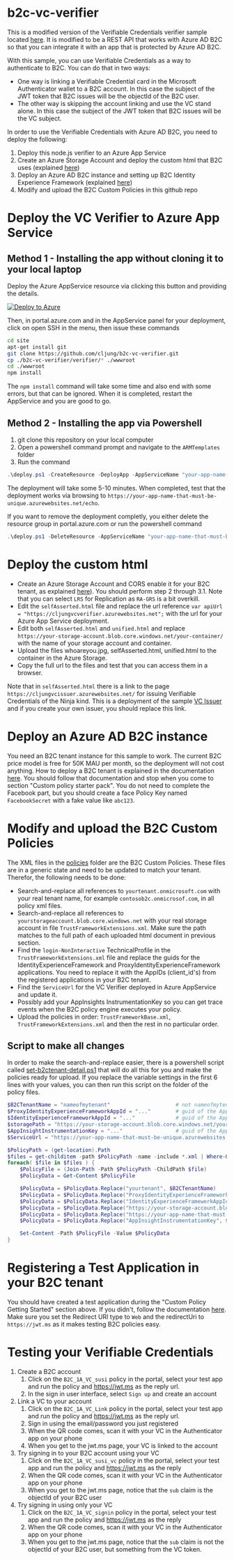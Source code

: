 # b2c-vc-verifier

This is a modified version of the Verifiable Credentials verifier sample located [here](https://github.com/Azure-Samples/active-directory-verifiable-credentials/tree/main/verifier). It is modified to be a REST API that works with Azure AD B2C so that you can integrate it with an app that is protected by Azure AD B2C.

With this sample, you can use Verifiable Credentials as a way to authenticate to B2C. You can do that in two ways:
- One way is linking a Verifiable Credential card in the Microsoft Authenticator wallet to a B2C account. In this case the subject of the JWT token that B2C issues will be the objectId of the B2C user. 
- The other way is skipping the account linking and use the VC stand alone. In this case the subject of the JWT token that B2C issues will be the VC subject. 

In order to use the Verifiable Credentials with Azure AD B2C, you need to deploy the following:

1. Deploy this node.js verifier to an Azure App Service
1. Create an Azure Storage Account and deploy the custom html that B2C uses (explained [here](https://docs.microsoft.com/en-us/azure/active-directory-b2c/customize-ui-with-html?pivots=b2c-user-flow#2-create-an-azure-blob-storage-account))
1. Deploy an Azure AD B2C instance and setting up B2C Identity Experience Framework (explained [here](https://docs.microsoft.com/en-us/azure/active-directory-b2c/custom-policy-get-started))
1. Modify and upload the B2C Custom Policies in this github repo

# Deploy the VC Verifier to Azure App Service

## Method 1 - Installing the app without cloning it to your local laptop

Deploy the Azure AppService resource via clicking this button and providing the details.

[![Deploy to Azure](https://aka.ms/deploytoazurebutton)](https://portal.azure.com/#create/Microsoft.Template/uri/https%3A%2F%2Fraw.githubusercontent.com%2Fcljung%2Fb2c-vc-verifier%2Fmain%2FARMTemplates%2Ftemplate.json)

Then, in portal.azure.com and in the AppService panel for your deployment, click on open SSH in the menu, then issue these commands

```bash
cd site
apt-get install git
git clone https://github.com/cljung/b2c-vc-verifier.git
cp ./b2c-vc-verifier/verifier/* ./wwwroot
cd ./wwwroot
npm install
```
  
The `npm install` command will take some time and also end with some errors, but that can be ignored. When it is completed, restart the AppService and you are good to go.

## Method 2 - Installing the app via Powershell

1. git clone this repository on your local computer
1. Open a powershell command prompt and navigate to the `ARMTemplates` folder
1. Run the command

```powershell
.\deploy.ps1 -CreateResource -DeployApp -AppServiceName "your-app-name-that-must-be-unique"
```

The deployment will take some 5-10 minutes. When completed, test that the deployment works via browsing to `https://your-app-name-that-must-be-unique.azurewebsites.net/echo`.

If you want to remove the deployment completly, you either delete the resource group in portal.azure.com or run the powershell command

```powershell
.\deploy.ps1 -DeleteResource -AppServiceName "your-app-name-that-must-be-unique"
```

# Deploy the custom html

- Create an Azure Storage Account and CORS enable it for your B2C tenant, as explained [here](https://docs.microsoft.com/en-us/azure/active-directory-b2c/customize-ui-with-html?pivots=b2c-user-flow#2-create-an-azure-blob-storage-account)). You should perform step 2 through 3.1. Note that you can select `LRS` for Replication as `RA-GRS` is a bit overkill.
- Edit the `selfAsserted.html` file and replace the url reference `var apiUrl = "https://cljungvcverifier.azurewebsites.net";` with the url for your Azure App Service deployment.
- Edit both `selfAsserted.html` and `unified.html` and replace `https://your-storage-account.blob.core.windows.net/your-container/` with the name of your storage account and container.
- Upload the files whoareyou.jpg, selfAsserted.html, unified.html to the container in the Azure Storage.
- Copy the full url to the files and test that you can access them in a browser.

Note that in `selfAsserted.html` there is a link to the page `https://cljungvcissuer.azurewebsites.net/` for issuing Verifiable Credentials of the Ninja kind. This is a deployment of the sample [VC Issuer](https://github.com/Azure-Samples/active-directory-verifiable-credentials/tree/main/verifier) and if you create your own issuer, you should replace this link.

# Deploy an Azure AD B2C instance

You need an B2C tenant instance for this sample to work. The current B2C price model is free for 50K MAU per month, so the deployment will not cost anything. How to deploy a B2C tenant is explained in the documentation [here](https://docs.microsoft.com/en-us/azure/active-directory-b2c/custom-policy-get-started). You should follow that documentation and stop when you come to section "Custom policy starter pack". You do not need to complete the Facebook part, but you should create a face Policy Key named `FacebookSecret` with a fake value like `abc123`.

# Modify and upload the B2C Custom Policies

The XML files in the [policies](/policies) folder are the B2C Custom Policies. These files are in a generic state and need to be updated to match your tenant. Therefor, the following needs to be done:

- Search-and-replace all references to `yourtenant.onmicrosoft.com` with your real tenant name, for example `contosob2c.onmicrosof.com`, in all policy xml files.
- Search-and-replace all references to `yourstorageaccount.blob.core.windows.net` with your real storage account in file `TrustFrameworkExtensions.xml`. Make sure the path matches to the full path of each uploaded html document in previous section.
- Find the `login-NonInteractive` TechnicalProfile in the `TrustFrameworkExtensions.xml` file and replace the guids for the IdentityExperienceFramework and ProxyIdentityExperienceFramework applications. You need to replace it with the AppIDs (client_id's) from the registered applications in your B2C tenant.
- Find the `ServiceUrl` for the VC Verifier deployed in Azure AppService and update it.
- Possibly add your AppInsights InstrumentationKey so you can get trace events when the B2C policy engine executes your policy.
- Upload the policies in order: `TrustFrameworkBase.xml`, `TrustFrameworkExtensions.xml` and then the rest in no particular order.

## Script to make all changes
In order to make the search-and-replace easier, there is a powershell script called [set-b2ctenant-detail.ps1](/policies/set-b2ctenant-detail.ps1) that will do all this for you and make the policies ready for upload. If you replace the variable settings in the first 6 lines with your values, you can then run this script on the folder of the policy files.

```powershell
$B2CTenantName = "nameofmytenant"                     # not nameofmytenant.onmicrosoft.com
$ProxyIdentityExperienceFrameworkAppId = "..."        # guid of the AppID for ProxyIdentityExperienceFramework
$IdentityExperienceFrameworkAppId = "..."             # guid of the AppID for IdentityExperienceFramework
$storagePath = "https://your-storage-account.blob.core.windows.net/your-container/"
$AppInsightInstrumentationKey = "..."                 # guid of the AppInsighs Instrumentation Key
$ServiceUrl = "https://your-app-name-that-must-be-unique.azurewebsites.net"

$PolicyPath = (get-location).Path
$files = get-childitem -path $PolicyPath -name -include *.xml | Where-Object {! $_.PSIsContainer }
foreach( $file in $files ) {
    $PolicyFile = (Join-Path -Path $PolicyPath -ChildPath $file)
    $PolicyData = Get-Content $PolicyFile

    $PolicyData = $PolicyData.Replace("yourtenant", $B2CTenantName)
    $PolicyData = $PolicyData.Replace("ProxyIdentityExperienceFrameworkAppId", $ProxyIdentityExperienceFrameworkAppId)
    $PolicyData = $PolicyData.Replace("IdentityExperienceFrameworkAppId", $IdentityExperienceFrameworkAppId)
    $PolicyData = $PolicyData.Replace("https://your-storage-account.blob.core.windows.net/your-container/", $storagePath)
    $PolicyData = $PolicyData.Replace("https://your-app-name-that-must-be-unique.azurewebsites.net", $ServiceUrl)
    $PolicyData = $PolicyData.Replace("AppInsightInstrumentationKey", $AppInsightInstrumentationKey)

    Set-Content -Path $PolicyFile -Value $PolicyData
}
```

# Registering a Test Application in your B2C tenant

You should have created a test application during the "Custom Policy Getting Started" section above. If you didn't, follow the documentation [here](https://docs.microsoft.com/en-us/azure/active-directory-b2c/tutorial-register-applications?tabs=app-reg-ga). Make sure you set the Redirect URI type to `Web` and the redirectUri to `https://jwt.ms` as it makes testing B2C policies easy.

# Testing your Verifiable Credentials

1. Create a B2C account
    1. Click on the `B2C_1A_VC_susi` policy in the portal, select your test app and run the policy and https://jwt.ms as the reply url.
    1. In the sign in user interface, select `Sign up` and create an account
1. Link a VC to your account
    1. Click on the `B2C_1A_VC_Link`  policy in the portal, select your test app and run the policy and https://jwt.ms as the reply url.
    1. Sign in using the email/password you just registered
    1. When the QR code comes, scan it with your VC in the Authenticator app on your phone
    1. When you get to the jwt.ms page, your VC is linked to the account
1. Try signing in to your B2C account using your VC
    1. Click on the `B2C_1A_VC_susi_vc`  policy in the portal, select your test app and run the policy and https://jwt.ms as the reply 
    1. When the QR code comes, scan it with your VC in the Authenticator app on your phone
    1. When you get to the jwt.ms page, notice that the `sub` claim is the objectId of your B2C user
1. Try signing in using only your VC
    1. Click on the `B2C_1A_VC_signin`  policy in the portal, select your test app and run the policy and https://jwt.ms as the reply 
    1. When the QR code comes, scan it with your VC in the Authenticator app on your phone
    1. When you get to the jwt.ms page, notice that the `sub` claim is not the objectId of your B2C user, but something from the VC token.